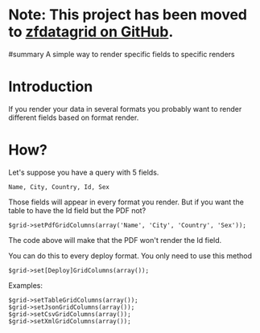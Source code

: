 # Note: This project has been moved to [zfdatagrid on GitHub](https://github.com/zfdatagrid/). #

#summary A simple way to render specific fields to specific renders



# Introduction #

If you render your data in several formats you probably want to render different fields based on format render.


# How? #

Let's suppose you have a query with 5 fields.

```
Name, City, Country, Id, Sex
```

Those fields will appear in every format you render. But if you want the table to have the Id field but the PDF not?

```
$grid->setPdfGridColumns(array('Name', 'City', 'Country', 'Sex'));
```
The code above will make that the PDF won't render the Id field.

You can do this to every deploy format. You only need to use this method

```
$grid->set[Deploy]GridColumns(array());
```

Examples:
```
$grid->setTableGridColumns(array());
$grid->setJsonGridColumns(array());
$grid->setCsvGridColumns(array());
$grid->setXmlGridColumns(array());
```